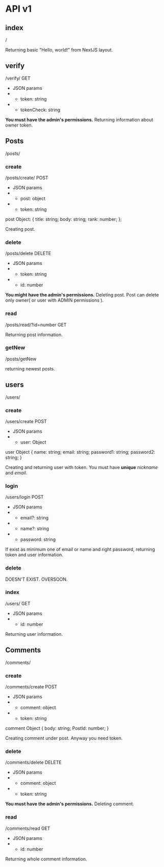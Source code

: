 # API v1

## index

/

Returning basic "Hello, world!" from NextJS layout.

## verify

/verify/
GET
* JSON params
* * token: string
* * tokenCheck: string

**You must have the admin's permissions.**
Returning information about owner token.

## Posts

/posts/

### create

/posts/create/
POST
* JSON params
* * post: object
* * token: string

post Object: {
  title: string;
  body: string;
  rank: number;
};

Creating post.

### delete

/posts/delete
DELETE
* JSON params
* * token: string
* * id: number

**You might have the admin's permissions.**
Deleting post. Post can delete only owner( or user with ADMIN permissions ).

### read

/posts/read/?id=number
GET

Returning post information.

### getNew

/posts/getNew

returning newest posts.

## users

/users/

### create

/users/create
POST
* JSON params
* * user: Object

user Object {
  name: string;
  email: string;
  password1: string;
  password2: string;
}

Creating and returning user with token. You must have **unique** *nickname* and *email*.

### login

/users/login
POST
* JSON params
* * email?: string
* * name?: string
* * password: string

If exist as minimum one of email or name and right password, returning token and user information.

### delete

DOESN'T EXIST. OVERSOON.

### index

/users/
GET
* JSON params
* * id: number

Returning user information.

## Comments

/comments/

### create

/comments/create
POST
* JSON params
* * comment: object
* * token: string

comment Object {
  body: string;
  PostId: number;
}

Creating comment under post. Anyway you need token.

### delete

/comments/delete
DELETE
* JSON params
* * comment: object
* * token: string

**You must have the admin's permissions.**
Deleting comment.

### read

/comments/read
GET
* JSON params
* * id: number

Returning whole comment information.